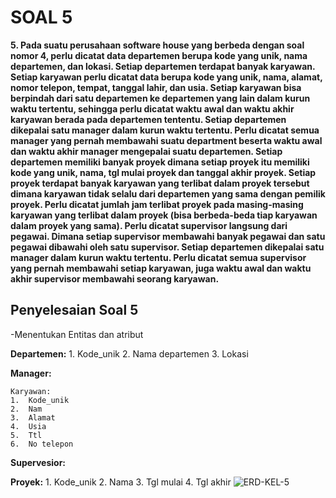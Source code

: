 # SOAL 5
  **5.	Pada suatu perusahaan software house yang berbeda dengan soal nomor 4, perlu dicatat data departemen berupa kode yang unik, nama departemen, dan lokasi. Setiap departemen terdapat banyak karyawan. Setiap karyawan perlu dicatat data berupa kode yang unik, nama, alamat, nomor telepon, tempat, tanggal lahir, dan usia. Setiap karyawan bisa berpindah dari satu departemen ke departemen yang lain dalam kurun waktu tertentu, sehingga perlu dicatat waktu awal dan waktu akhir karyawan berada pada departemen tententu. Setiap departemen dikepalai satu manager dalam kurun waktu tertentu. Perlu dicatat semua manager yang pernah membawahi suatu department beserta waktu awal dan waktu akhir manager mengepalai suatu departemen. Setiap departemen memiliki banyak proyek dimana setiap proyek itu memiliki kode yang unik, nama, tgl mulai proyek dan tanggal akhir proyek. Setiap proyek terdapat  banyak karyawan yang terlibat dalam proyek tersebut dimana karyawan tidak selalu dari departemen yang sama dengan pemilik proyek. Perlu dicatat jumlah jam terlibat proyek pada masing-masing karyawan yang terlibat dalam proyek (bisa berbeda-beda tiap karyawan dalam proyek yang sama). Perlu dicatat supervisor langsung dari pegawai. Dimana setiap supervisor membawahi banyak pegawai dan satu pegawai dibawahi oleh satu supervisor. Setiap departemen dikepalai satu manager dalam kurun waktu tertentu. Perlu dicatat semua supervisor yang pernah membawahi setiap karyawan, juga  waktu awal dan waktu akhir supervisor membawahi seorang karyawan.**
  
  ## Penyelesaian Soal 5
  -Menentukan Entitas dan atribut

  **Departemen:**
    1.	Kode_unik
    2.	Nama departemen
    3.	Lokasi
    
  **Manager:**

	Karyawan:
    1.	Kode_unik 
    2.	Nam
    3.	Alamat
    4.	Usia
    5.	Ttl
    6.	No telepon
    
  **Supervesior:**
  
  **Proyek:**
    1.	Kode_unik
    2.	Nama
    3.	Tgl mulai
    4.	Tgl akhir
![ERD-KEL-5](https://github.com/Fanzirfan27/Learn_MyPHP-Admin/assets/160199038/b15bd8f7-af3c-4b99-a3ec-806323ff4419)

 	
